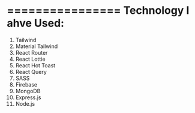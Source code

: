 ================
Technology I ahve Used:
================
1. Tailwind
2. Material Tailwind
3. React Router
4. React Lottie
5. React Hot Toast
6. React Query
7. SASS
8. Firebase
9. MongoDB
10. Express.js
11. Node.js